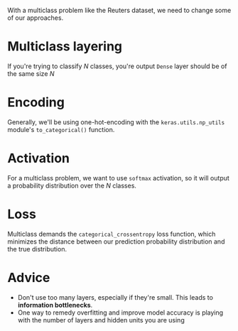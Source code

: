 With a multiclass problem like the Reuters dataset, we need to change some of our approaches.  

# Multiclass layering 

If you're trying to classify $N$ classes, you're output `Dense` layer should be of the same size $N$

# Encoding 

Generally, we'll be using one-hot-encoding with the `keras.utils.np_utils` module's `to_categorical()` function. 

# Activation 

For a multiclass problem, we want to use `softmax` activation, so it will output a probability distribution over the $N$ classes. 

# Loss 

Multiclass demands the `categorical_crossentropy` loss function, which minimizes the distance between our prediction probability distribution and the true distribution. 

# Advice

* Don't use too many layers, especially if they're small.  This leads to **information bottlenecks**. 
* One way to remedy overfitting and improve model accuracy is playing with the number of layers and hidden units you are using

